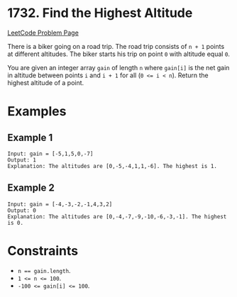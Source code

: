 # 1732. Find the Highest Altitude

[LeetCode Problem Page](https://leetcode.com/problems/find-the-highest-altitude)

There is a biker going on a road trip. The road trip consists of `n + 1` points
at different altitudes. The biker starts his trip on point `0` with altitude
equal `0`.

You are given an integer array `gain` of length `n` where `gain[i]` is the net
gain in altitude between points `i` and `i + 1` for all (`0 <= i < n`). Return
the highest altitude of a point.

# Examples

## Example 1

```text
Input: gain = [-5,1,5,0,-7]
Output: 1
Explanation: The altitudes are [0,-5,-4,1,1,-6]. The highest is 1.
```

## Example 2

```text
Input: gain = [-4,-3,-2,-1,4,3,2]
Output: 0
Explanation: The altitudes are [0,-4,-7,-9,-10,-6,-3,-1]. The highest is 0.
```

# Constraints

- `n == gain.length`.
- `1 <= n <= 100`.
- `-100 <= gain[i] <= 100`.
